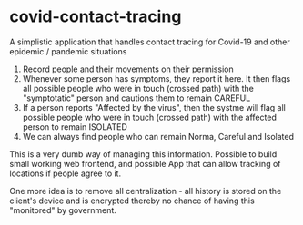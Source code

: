 # covid-contact-tracing
A simplistic application that handles contact tracing for Covid-19 and other epidemic / pandemic situations

1. Record people and their movements on their permission 
2. Whenever some person has symptoms, they report it here. It then flags all possible people who were in touch (crossed path) with the "symptotatic" person and cautions them to remain CAREFUL
3. If a person reports "Affected by the virus", then the systme will flag all possible people who were in touch (crossed path) with the affected person to remain ISOLATED
4. We can always find people who can remain Norma, Careful and Isolated


This is a very dumb way of managing this information. Possible to build small working web frontend, and possible App that can allow tracking of locations if people agree to it. 

One more idea is to remove all centralization - all history is stored on the client's device and is encrypted thereby no chance of having this "monitored" by government. 

